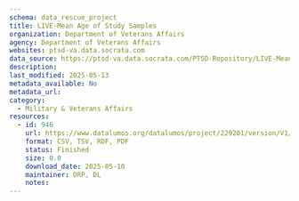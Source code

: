 ```yaml
---
schema: data_rescue_project 
title: LIVE-Mean Age of Study Samples
organization: Department of Veterans Affairs
agency: Department of Veterans Affairs
websites: ptsd-va.data.socrata.com
data_source: https://ptsd-va.data.socrata.com/PTSD-Repository/LIVE-Mean-Age-of-Study-Samples/wyni-6w8t
description: 
last_modified: 2025-05-13
metadata_available: No
metadata_url: 
category:
  - Military & Veterans Affairs 
resources:
  - id: 946
    url: https://www.datalumos.org/datalumos/project/229201/version/V1/view
    format: CSV, TSV, RDF, PDF
    status: Finished
    size: 0.0
    download_date: 2025-05-10
    maintainer: DRP, DL
    notes: 
---
```

